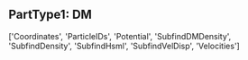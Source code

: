 PartType1: DM
--------------------------

['Coordinates', 'ParticleIDs', 'Potential', 'SubfindDMDensity', 'SubfindDensity', 'SubfindHsml', 'SubfindVelDisp', 'Velocities']
